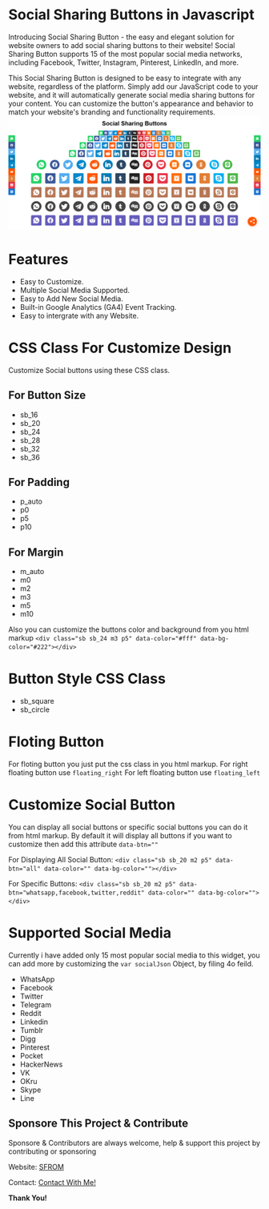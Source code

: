 # Social Sharing Buttons in Javascript
Introducing Social Sharing Button - the easy and elegant solution for website owners to add social sharing buttons to their website! Social Sharing Button supports 15 of the most popular social media networks, including Facebook, Twitter, Instagram, Pinterest, LinkedIn, and more.

This Social Sharing Button is designed to be easy to integrate with any website, regardless of the platform. Simply add our JavaScript code to your website, and it will automatically generate social media sharing buttons for your content. You can customize the button's appearance and behavior to match your website's branding and functionality requirements.
![Social Buttons Screenshot](https://github.com/airaju94/Social-Sharing-Buttons-in-Javascript/blob/ba4657bbf224acbc7339dddc6bafada6908bc809/src/Screenshot-Social-Sharing-Buttons.png)

# Features
- Easy to Customize.
- Multiple Social Media Supported.
- Easy to Add New Social Media.
- Built-in Google Analytics (GA4) Event Tracking.
- Easy to intergrate with any Website.

# CSS Class For Customize Design
Customize Social buttons using these CSS class.
## For Button Size
- sb_16
- sb_20
- sb_24
- sb_28
- sb_32
- sb_36

## For Padding
- p_auto
- p0
- p5
- p10

## For Margin
- m_auto
- m0
- m2
- m3
- m5
- m10

Also you can customize the buttons color and background from you html markup
`<div class="sb sb_24 m3 p5" data-color="#fff" data-bg-color="#222"></div>`

# Button Style CSS Class
- sb_square
- sb_circle

# Floting Button
For floting button you just put the css class in you html markup.
For right floating button use `floating_right`
For left floating button use `floating_left`

# Customize Social Button
You can display all social buttons or specific social buttons you can do it from html markup.
By default it will display all buttons if you want to customize then add this attribute `data-btn=""`

For Displaying All Social Button: `<div class="sb sb_20 m2 p5" data-btn="all" data-color="" data-bg-color=""></div>`

For Specific Buttons: `<div class="sb sb_20 m2 p5" data-btn="whatsapp,facebook,twitter,reddit" data-color="" data-bg-color=""></div>`

# Supported Social Media
Currently i have added only 15 most popular social media to this widget, you can add more by customizing the `var socialJson` Object, by filing 4o feild.

- WhatsApp
- Facebook
- Twitter
- Telegram
- Reddit
- Linkedin
- Tumblr
- Digg
- Pinterest
- Pocket
- HackerNews
- VK
- OKru
- Skype
- Line

## Sponsore This Project & Contribute
Sponsore & Contributors are always welcome, help & support this project by contributing or sponsoring

Website: [SFROM](https://www.sfrom.online)

Contact: [Contact With Me!]([https://codefast.online/contact/](https://www.sfrom.online/contact-us/))

**Thank You!**
